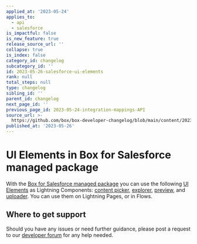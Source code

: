 ```yaml
---
applied_at: '2023-05-24'
applies_to:
  - api
  - salesforce
is_impactful: false
is_new_feature: true
release_source_url: ''
collapse: true
is_index: false
category_id: changelog
subcategory_id: ''
id: 2023-05-26-salesforce-ui-elements
rank: null
total_steps: null
type: changelog
sibling_id: ''
parent_id: changelog
next_page_id: ''
previous_page_id: 2023-05-24-integration-mappings-API
source_url: >-
  https://github.com/box/box-developer-changelog/blob/main/content/2023/05-26-salesforce-ui-elements.md
published_at: '2023-05-26'
---
```

# UI Elements in Box for Salesforce managed package

With the [Box for Salesforce managed package][1] you can use the following [UI Elements][2] as Lightning Components: [content picker][3], [explorer][4], [preview][5], and [uploader][6]. You can use them on Lightning Pages, or in Flows.

## Where to get support

Should you have any issues or need further guidance, please post a request to
our [developer forum][7] for any help needed.

[1]: g://tooling/salesforce-toolkit
[2]: g://tooling/salesforce-toolkit/ui-elements
[3]: g://embed/ui-elements/picker
[4]: g://embed/ui-elements/explorer
[5]: g://embed/ui-elements/preview
[6]: g://embed/ui-elements/uploader
[7]: https://support.box.com/hc/en-us/community/topics/360001932973-Platform-and-Developer-Forum